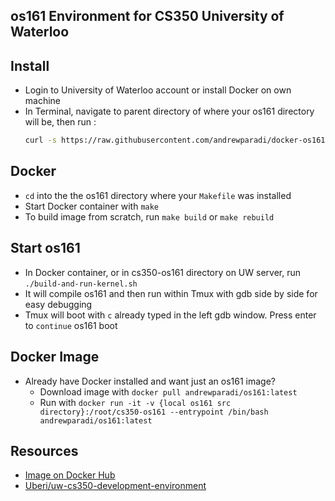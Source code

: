 os161 Environment for CS350 University of Waterloo
---

Install
---
- Login to University of Waterloo account or install Docker on own machine
- In Terminal, navigate to parent directory of where your os161 directory will be, then run :
  ```bash
  curl -s https://raw.githubusercontent.com/andrewparadi/docker-os161/master/bootstrap.sh | bash -s
  ```

Docker
---
- `cd` into the the os161 directory where your `Makefile` was installed
- Start Docker container with `make`
- To build image from scratch, run `make build` or `make rebuild`

Start os161
---
- In Docker container, or in cs350-os161 directory on UW server, run `./build-and-run-kernel.sh`
- It will compile os161 and then run within Tmux with gdb side by side for easy debugging
- Tmux will boot with `c` already typed in the left gdb window. Press enter to `continue` os161 boot

Docker Image
---
- Already have Docker installed and want just an os161 image?
  - Download image with `docker pull andrewparadi/os161:latest`
  - Run with `docker run -it -v {local os161 src directory}:/root/cs350-os161 --entrypoint /bin/bash andrewparadi/os161:latest`

Resources
---
- [Image on Docker Hub](https://hub.docker.com/r/andrewparadi/os161/)
- [Uberi/uw-cs350-development-environment](https://github.com/Uberi/uw-cs350-development-environment)
